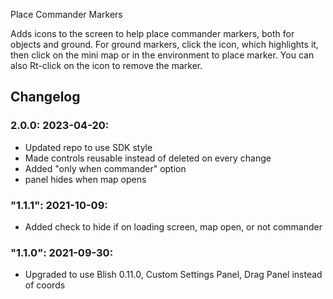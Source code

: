 Place Commander Markers

Adds icons to the screen to help place commander markers, both for objects and ground.
For ground markers, click the icon, which highlights it, then click on the mini map or in the environment to place marker.  You can also Rt-click on the icon to remove the marker.  


## Changelog
### 2.0.0: 2023-04-20:
* Updated repo to use SDK style
* Made controls reusable instead of deleted on every change
* Added "only when commander" option
* panel hides when map opens
### "1.1.1": 2021-10-09:
* Added check to hide if on loading screen, map open, or not commander

### "1.1.0": 2021-09-30:
* Upgraded to use Blish 0.11.0, Custom Settings Panel, Drag Panel instead of coords
